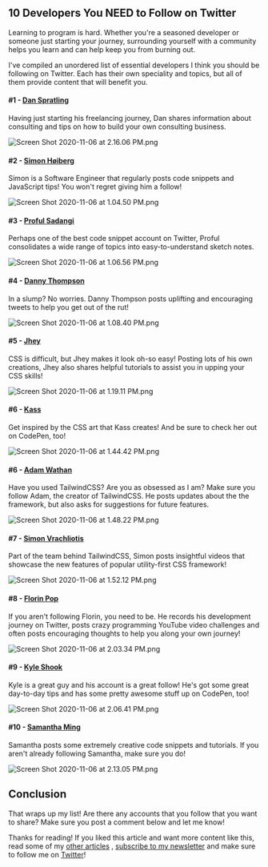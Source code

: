 ## 10 Developers You NEED to Follow on Twitter

Learning to program is hard. Whether you're a seasoned developer or someone just starting your journey, surrounding yourself with a community helps you learn and can help keep you from burning out.

I've compiled an unordered list of essential developers I think you should be following on Twitter. Each has their own speciality and topics, but all of them provide content that will benefit you.


 #### #1 -  [Dan Spratling](https://twitter.com/dan_spratling) 

Having just starting his freelancing journey, Dan shares information about consulting and tips on how to build your own consulting business. 


![Screen Shot 2020-11-06 at 2.16.06 PM.png](https://cdn.hashnode.com/res/hashnode/image/upload/v1604693781198/ggvOqC2aw.png)


#### #2 -  [Simon Høiberg](https://twitter.com/SimonHoiberg) 

Simon is a Software Engineer that regularly posts code snippets and JavaScript tips!
You won't regret giving him a follow!

![Screen Shot 2020-11-06 at 1.04.50 PM.png](https://cdn.hashnode.com/res/hashnode/image/upload/v1604689499626/R_ZiJi0qo.png)


#### #3 -  [Proful Sadangi](https://twitter.com/profulsadangi) 

Perhaps one of the best code snippet account on Twitter, Proful consolidates a wide range of topics into easy-to-understand sketch notes. 


![Screen Shot 2020-11-06 at 1.06.56 PM.png](https://cdn.hashnode.com/res/hashnode/image/upload/v1604689626599/K3Uz5JXWK.png)


#### #4 -  [Danny Thompson](https://twitter.com/DThompsonDev) 

In a slump? No worries. Danny Thompson posts uplifting and encouraging tweets to help you get out of the rut! 


![Screen Shot 2020-11-06 at 1.08.40 PM.png](https://cdn.hashnode.com/res/hashnode/image/upload/v1604689730769/H--Jg_7GN.png)


#### #5 -  [Jhey](https://twitter.com/jh3yy) 

CSS is difficult, but Jhey makes it look oh-so easy! Posting lots of his own creations, Jhey also shares helpful tutorials to assist you in upping your CSS skills! 


![Screen Shot 2020-11-06 at 1.19.11 PM.png](https://cdn.hashnode.com/res/hashnode/image/upload/v1604690360355/4j6IYe-9t.png)


#### #6 -  [Kass](https://twitter.com/KassandraSanch) 

Get inspired by the CSS art that Kass creates! And be sure to check her out on CodePen, too!

![Screen Shot 2020-11-06 at 1.44.42 PM.png](https://cdn.hashnode.com/res/hashnode/image/upload/v1604691892761/rkeW2YYTw.png)


#### #6 -  [Adam Wathan](https://twitter.com/adamwathan) 

Have you used TailwindCSS? Are you as obsessed as I am? Make sure you follow Adam, the creator of TailwindCSS. He posts updates about the the framework, but also asks for suggestions for future features. 


![Screen Shot 2020-11-06 at 1.48.22 PM.png](https://cdn.hashnode.com/res/hashnode/image/upload/v1604692111655/kcFQBtwDg.png)

#### #7 -  [Simon Vrachliotis](https://twitter.com/simonswiss) 

Part of the team behind TailwindCSS, Simon posts insightful videos that showcase the new features of popular utility-first CSS framework! 


![Screen Shot 2020-11-06 at 1.52.12 PM.png](https://cdn.hashnode.com/res/hashnode/image/upload/v1604692343025/Pn_t0MkS6.png)

#### #8 -  [Florin Pop](https://twitter.com/florinpop1705) 

If you aren't following Florin, you need to be. He records his development journey on Twitter, posts crazy programming YouTube video challenges and often posts encouraging thoughts to help you along your own journey! 


![Screen Shot 2020-11-06 at 2.03.34 PM.png](https://cdn.hashnode.com/res/hashnode/image/upload/v1604693025964/PPwUTlc2f.png)

#### #9 -  [Kyle Shook](https://twitter.com/elyktrix) 

Kyle is a great guy and his account is a great follow! He's got some great day-to-day tips and has some pretty awesome stuff up on CodePen, too! 


![Screen Shot 2020-11-06 at 2.06.41 PM.png](https://cdn.hashnode.com/res/hashnode/image/upload/v1604693212421/fQciHdsg_.png)


#### #10 -  [Samantha Ming](https://twitter.com/samantha_ming) 

Samantha posts some extremely creative code snippets and tutorials. If you aren't already following Samantha, make sure you do! 


![Screen Shot 2020-11-06 at 2.13.05 PM.png](https://cdn.hashnode.com/res/hashnode/image/upload/v1604693594410/YdDZJUi4A.png)


## Conclusion

That wraps up my list! Are there any accounts that you follow that you want to share? Make sure you post a comment below and let me know! 

Thanks for reading! If you liked this article and want more content like this, read some of my [other articles](https://blog.braydoncoyer.dev/) , [subscribe to my newsletter](https://braydoncoyer.dev/newsletter/) and make sure to follow me on [Twitter](https://twitter.com/BraydonCoyer)!



